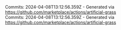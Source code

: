 Commits: 2024-04-08T13:12:56.359Z - Generated via https://github.com/marketplace/actions/artificial-grass
<br>
Commits: 2024-04-08T13:12:56.359Z - Generated via https://github.com/marketplace/actions/artificial-grass
<br>
